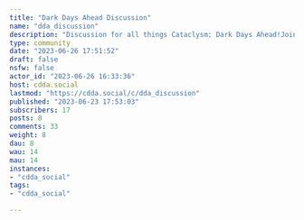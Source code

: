 ```yaml
---
title: "Dark Days Ahead Discussion" 
name: "dda_discussion"
description: "Discussion for all things Cataclysm: Dark Days Ahead!Join the discussion [using this guide](https://cdda.social/post/568)1. Be Nice - Pointless negativity, edginess, or discrimination will not be tolerated.2. No NSFW - No NSFW content is allowed. While CDDA deals with adult content, the intent is not to be erotic. Submissions that have excessive sexual themes may be removed at moderator discretion.3. Constructive Criticism - We encourage constructive criticism and feedback. However, avoid excessive or ongoing negativity that does not have any actionable or constructive elements. This gameplay element is imbalanced because it makes this other thing too difficult is fine. This change should be reverted, it's terrible is not.4. Stay On-topic - As this is a Lemmy dedicated to the game Cataclysm: Dark Days Ahead, the submissions should primarily focus on CDDA as a topic."
type: community
date: "2023-06-26 17:51:52"
draft: false
nsfw: false
actor_id: "2023-06-26 16:33:36"
host: cdda.social
lastmod: "https://cdda.social/c/dda_discussion"
published: "2023-06-23 17:53:03"
subscribers: 17
posts: 8
comments: 33
weight: 8
dau: 8
wau: 14
mau: 14
instances:
- "cdda_social"
tags: 
- "cdda_social"

---
```

